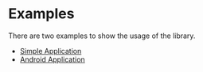 # Examples

There are two examples to show the usage of the library.

- [Simple Application](https://github.com/iotaledger/wallet.rs/tree/develop/bindings/java/examples/basic-app)
- [Android Application](https://github.com/iotaledger/wallet.rs/tree/develop/bindings/java/examples/android-app)